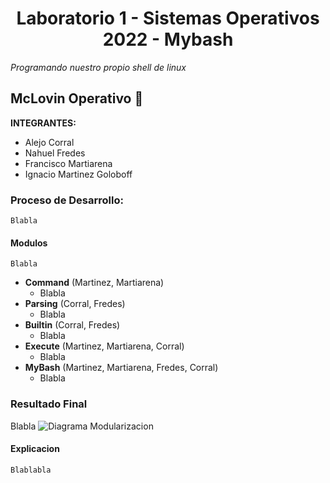 **<h1 align="center">Laboratorio 1 - Sistemas Operativos 2022 - Mybash</h1>**
 *Programando nuestro propio shell de linux*

## McLovin Operativo :whale:

**INTEGRANTES:**
* Alejo Corral
* Nahuel Fredes
* Francisco Martiarena
* Ignacio Martinez Goloboff

### Proceso de Desarrollo:
    Blabla
#### Modulos
    Blabla
* **Command** (Martinez, Martiarena)
    - Blabla
* **Parsing**  (Corral, Fredes)
    - Blabla
* **Builtin** (Corral, Fredes)
    - Blabla
* **Execute** (Martinez, Martiarena, Corral)
    - Blabla
* **MyBash** (Martinez, Martiarena, Fredes, Corral)
    - Blabla

###  Resultado Final
Blabla
![Diagrama Modularizacion](/src/diagrama_mod.png/ "Diagrama Modularizacion")
#### Explicacion
    Blablabla
